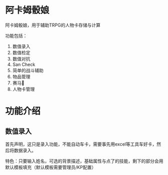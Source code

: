 # 阿卡姆骰娘

阿卡姆骰娘，用于辅助TRPG的人物卡存储与计算

功能包括：

1. 数值录入
2. 数值检定
3. 数值对抗
4. San Check
5. 简单的战斗辅助
6. 物品管理
7. 赛马🏇
8. 人物卡管理

# 功能介绍

## 数值录入

首先声明，这只是录入功能，不能自动车卡，需要事先用excel等工具车好卡，然后将数据录入。

特色：只要输入姓名，可选的背景描述，基础属性与点了的技能，剩下的部分会用默认模板填充（默认模板需要管理员/KP配置）



